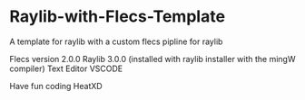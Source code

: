 # Raylib-with-Flecs-Template
A template for raylib with a custom flecs pipline for raylib

Flecs version 2.0.0
Raylib 3.0.0 (installed with raylib installer with the mingW compiler)
Text Editor VSCODE

Have fun coding
HeatXD
